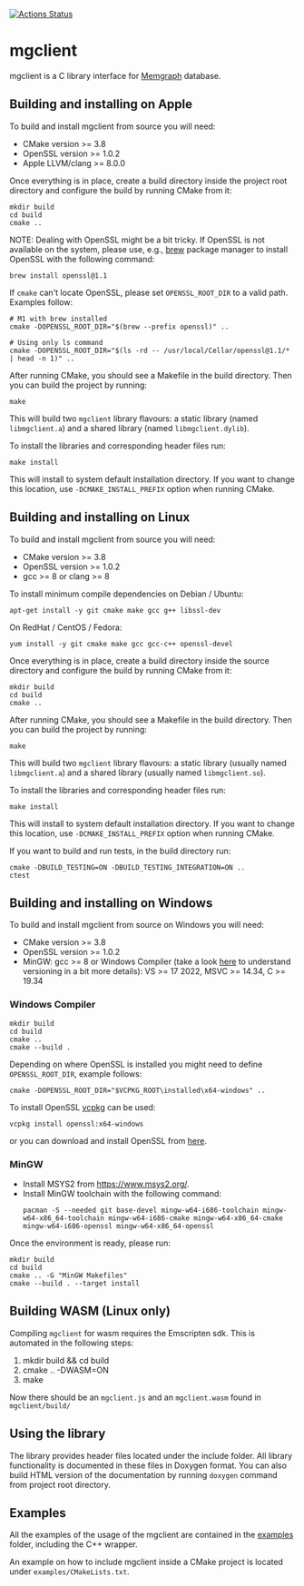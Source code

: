 [![Actions Status](https://github.com/memgraph/mgclient/actions/workflows/ci.yml/badge.svg?branch=master)](https://github.com/memgraph/mgclient/actions)

# mgclient

mgclient is a C library interface for [Memgraph](https://www.memgraph.com)
database.

## Building and installing on Apple

To build and install mgclient from source you will need:
   - CMake version >= 3.8
   - OpenSSL version >= 1.0.2
   - Apple LLVM/clang >= 8.0.0

Once everything is in place, create a build directory inside the project
root directory and configure the build by running CMake from it:

```
mkdir build
cd build
cmake ..
```

NOTE: Dealing with OpenSSL might be a bit tricky. If OpenSSL is not available
on the system, please use, e.g., [brew](https://brew.sh/) package manager to
install OpenSSL with the following command:

```
brew install openssl@1.1
```

If `cmake` can't locate OpenSSL, please set `OPENSSL_ROOT_DIR` to a valid path.
Examples follow:

```
# M1 with brew installed
cmake -DOPENSSL_ROOT_DIR="$(brew --prefix openssl)" ..

# Using only ls command
cmake -DOPENSSL_ROOT_DIR="$(ls -rd -- /usr/local/Cellar/openssl@1.1/* | head -n 1)" ..
```

After running CMake, you should see a Makefile in the build directory. Then you
can build the project by running:

```
make
```

This will build two `mgclient` library flavours: a static library (named
`libmgclient.a`) and a shared library (named `libmgclient.dylib`).

To install the libraries and corresponding header files run:

```
make install
```

This will install to system default installation directory. If you want to
change this location, use `-DCMAKE_INSTALL_PREFIX` option when running CMake.

## Building and installing on Linux

To build and install mgclient from source you will need:
   - CMake version >= 3.8
   - OpenSSL version >= 1.0.2
   - gcc >= 8 or clang >= 8

To install minimum compile dependencies on Debian / Ubuntu:

```
apt-get install -y git cmake make gcc g++ libssl-dev
```

On RedHat / CentOS / Fedora:

```
yum install -y git cmake make gcc gcc-c++ openssl-devel
```

Once everything is in place, create a build directory inside the source
directory and configure the build by running CMake from it:

```
mkdir build
cd build
cmake ..
```

After running CMake, you should see a Makefile in the build directory. Then you
can build the project by running:

```
make
```

This will build two `mgclient` library flavours: a static library (usually
named `libmgclient.a`) and a shared library (usually named `libmgclient.so`).

To install the libraries and corresponding header files run:

```
make install
```

This will install to system default installation directory. If you want to
change this location, use `-DCMAKE_INSTALL_PREFIX` option when running CMake.

If you want to build and run tests, in the build directory run:

```
cmake -DBUILD_TESTING=ON -DBUILD_TESTING_INTEGRATION=ON ..
ctest
```

## Building and installing on Windows

To build and install mgclient from source on Windows you will need:
   - CMake version >= 3.8
   - OpenSSL version >= 1.0.2
   - MinGW: gcc >= 8 or Windows Compiler (take a look
     [here](https://blog.knatten.org/2022/08/26/microsoft-c-versions-explained/)
     to understand versioning in a bit more details):
     VS >= 17 2022, MSVC >= 14.34, C >= 19.34

### Windows Compiler

```
mkdir build
cd build
cmake ..
cmake --build .
```

Depending on where OpenSSL is installed you might need to define
`OPENSSL_ROOT_DIR`, example follows:
```
cmake -DOPENSSL_ROOT_DIR="$VCPKG_ROOT\installed\x64-windows" ..
```

To install OpenSSL [vcpkg](https://vcpkg.io/en/index.html) can be used:
```
vcpkg install openssl:x64-windows
```
or you can download and install OpenSSL from
[here](https://slproweb.com/products/Win32OpenSSL.html).

### MinGW

- Install MSYS2 from https://www.msys2.org/.
- Install MinGW toolchain with the following command:
  ```
  pacman -S --needed git base-devel mingw-w64-i686-toolchain mingw-w64-x86_64-toolchain mingw-w64-i686-cmake mingw-w64-x86_64-cmake mingw-w64-i686-openssl mingw-w64-x86_64-openssl
  ```

Once the environment is ready, please run:

```
mkdir build
cd build
cmake .. -G "MinGW Makefiles"
cmake --build . --target install
```

## Building WASM (Linux only)

Compiling `mgclient` for wasm requires the Emscripten sdk. This is automated in
the following steps:
  1. mkdir build && cd build
  2. cmake .. -DWASM=ON
  3. make

Now there should be an `mgclient.js` and an `mgclient.wasm` found in
`mgclient/build/`

## Using the library

The library provides header files located under the include folder. All library
functionality is documented in these files in Doxygen format. You can also
build HTML version of the documentation by running `doxygen` command from
project root directory.

## Examples

All the examples of the usage of the mgclient are contained in the
[examples](examples) folder, including the C++ wrapper.

An example on how to include mgclient inside a CMake project is located under
`examples/CMakeLists.txt`.
